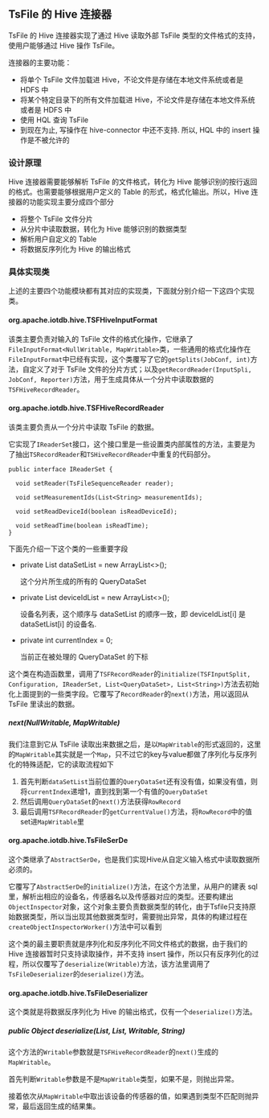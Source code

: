 <!--

    Licensed to the Apache Software Foundation (ASF) under one
    or more contributor license agreements.  See the NOTICE file
    distributed with this work for additional information
    regarding copyright ownership.  The ASF licenses this file
    to you under the Apache License, Version 2.0 (the
    "License"); you may not use this file except in compliance
    with the License.  You may obtain a copy of the License at

        http://www.apache.org/licenses/LICENSE-2.0

    Unless required by applicable law or agreed to in writing,
    software distributed under the License is distributed on an
    "AS IS" BASIS, WITHOUT WARRANTIES OR CONDITIONS OF ANY
    KIND, either express or implied.  See the License for the
    specific language governing permissions and limitations
    under the License.

-->

## TsFile 的 Hive 连接器

TsFile 的 Hive 连接器实现了通过 Hive 读取外部 TsFile 类型的文件格式的支持，使用户能够通过 Hive 操作 TsFile。

连接器的主要功能：

* 将单个 TsFile 文件加载进 Hive，不论文件是存储在本地文件系统或者是 HDFS 中
* 将某个特定目录下的所有文件加载进 Hive，不论文件是存储在本地文件系统或者是 HDFS 中
* 使用 HQL 查询 TsFile
* 到现在为止, 写操作在 hive-connector 中还不支持. 所以, HQL 中的 insert 操作是不被允许的

### 设计原理

Hive 连接器需要能够解析 TsFile 的文件格式，转化为 Hive 能够识别的按行返回的格式。也需要能够根据用户定义的 Table 的形式，格式化输出。所以，Hive 连接器的功能实现主要分成四个部分

* 将整个 TsFile 文件分片
* 从分片中读取数据，转化为 Hive 能够识别的数据类型
* 解析用户自定义的 Table
* 将数据反序列化为 Hive 的输出格式

### 具体实现类

上述的主要四个功能模块都有其对应的实现类，下面就分别介绍一下这四个实现类。

#### org.apache.iotdb.hive.TSFHiveInputFormat

该类主要负责对输入的 TsFile 文件的格式化操作，它继承了`FileInputFormat<NullWritable, MapWritable>`类，一些通用的格式化操作在`FileInputFormat`中已经有实现，这个类覆写了它的`getSplits(JobConf, int)`方法，自定义了对于 TsFile 文件的分片方式；以及`getRecordReader(InputSpli, JobConf, Reporter)`方法，用于生成具体从一个分片中读取数据的
`TSFHiveRecordReader`。

#### org.apache.iotdb.hive.TSFHiveRecordReader

该类主要负责从一个分片中读取 TsFile 的数据。

它实现了`IReaderSet`接口，这个接口里是一些设置类内部属性的方法，主要是为了抽出`TSRecordReader`和`TSHiveRecordReader`中重复的代码部分。

```
public interface IReaderSet {

  void setReader(TsFileSequenceReader reader);

  void setMeasurementIds(List<String> measurementIds);

  void setReadDeviceId(boolean isReadDeviceId);

  void setReadTime(boolean isReadTime);
}
```

下面先介绍一下这个类的一些重要字段

* private List<QueryDataSet> dataSetList = new ArrayList<>();

  这个分片所生成的所有的 QueryDataSet

* private List<String> deviceIdList = new ArrayList<>();

  设备名列表，这个顺序与 dataSetList 的顺序一致，即 deviceIdList[i] 是 dataSetList[i] 的设备名.

* private int currentIndex = 0;

  当前正在被处理的 QueryDataSet 的下标
  
这个类在构造函数里，调用了`TSFRecordReader`的`initialize(TSFInputSplit, Configuration, IReaderSet, List<QueryDataSet>, List<String>)`方法去初始化上面提到的一些类字段。它覆写了`RecordReader`的`next()`方法，用以返回从 TsFile 里读出的数据。
  
##### next(NullWritable, MapWritable)

我们注意到它从 TsFile 读取出来数据之后，是以`MapWritable`的形式返回的，这里的`MapWritable`其实就是一个`Map`，只不过它的key与value都做了序列化与反序列化的特殊适配，它的读取流程如下

1. 首先判断`dataSetList`当前位置的`QueryDataSet`还有没有值，如果没有值，则将`currentIndex`递增1，直到找到第一个有值的`QueryDataSet`
2. 然后调用`QueryDataSet`的`next()`方法获得`RowRecord`
3. 最后调用`TSFRecordReader`的`getCurrentValue()`方法，将`RowRecord`中的值set进`MapWritable`里


#### org.apache.iotdb.hive.TsFileSerDe

这个类继承了`AbstractSerDe`，也是我们实现Hive从自定义输入格式中读取数据所必须的。

它覆写了`AbstractSerDe`的`initialize()`方法，在这个方法里，从用户的建表 sql 里，解析出相应的设备名，传感器名以及传感器对应的类型。还要构建出`ObjectInspector`对象，这个对象主要负责数据类型的转化，由于Tsfile只支持原始数据类型，所以当出现其他数据类型时，需要抛出异常，具体的构建过程在`createObjectInspectorWorker()`方法中可以看到

这个类的最主要职责就是序列化和反序列化不同文件格式的数据，由于我们的 Hive 连接器暂时只支持读取操作，并不支持 insert 操作，所以只有反序列化的过程，所以仅覆写了`deserialize(Writable)`方法，该方法里调用了`TsFileDeserializer`的`deserialize()`方法。


#### org.apache.iotdb.hive.TsFileDeserializer

这个类就是将数据反序列化为 Hive 的输出格式，仅有一个`deserialize()`方法。

##### public Object deserialize(List<String>, List<TypeInfo>, Writable, String)

这个方法的`Writable`参数就是`TSFHiveRecordReader`的`next()`生成的`MapWritable`。

首先判断`Writable`参数是不是`MapWritable`类型，如果不是，则抛出异常。

接着依次从`MapWritable`中取出该设备的传感器的值，如果遇到类型不匹配则抛异常，最后返回生成的结果集。
